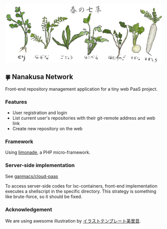 ![nanakusa](assets/img/nanakusa.jpg)

## :four_leaf_clover: Nanakusa Network

Front-end repository management application for a tiny web PaaS project.

### Features

- User registration and login
- List current user's repositories with their git-remote address and web link
- Create new repository on the web

### Framework

Using [limonade](https://github.com/sofadesign/limonade), a PHP micro-framework.

### Server-side implementation

See [ganmacs/cloud-paas](https://github.com/ganmacs/cloud-paas)

To access server-side codes for lxc-containers, front-end implementation executes a shellscript in the specific directory. This strategy is something like brute-force, so it should be fixed.

### Acknowledgement

We are using awesome illustration by [イラストテンプレート美里音](http://www.templatemillion.com/).